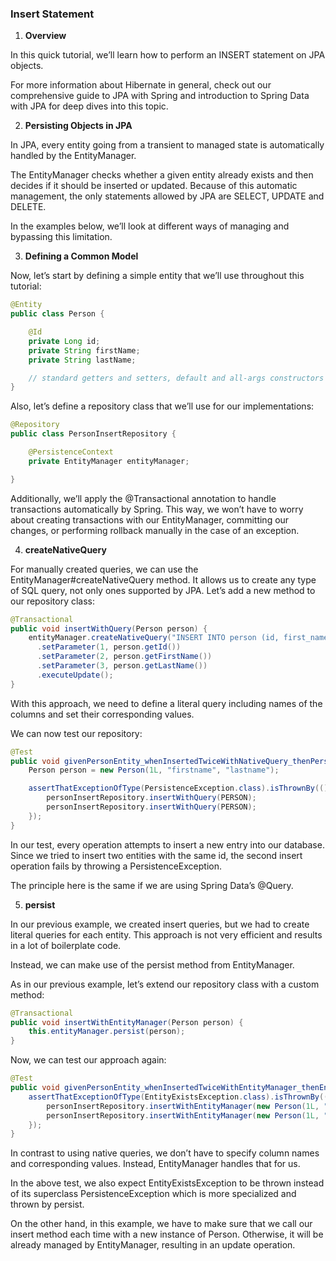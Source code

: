 ### Insert Statement

1. **Overview**

In this quick tutorial, we’ll learn how to perform an INSERT statement on JPA objects.

For more information about Hibernate in general, check out our comprehensive guide to JPA with Spring and introduction to Spring Data with JPA for deep dives into this topic.

2. **Persisting Objects in JPA**

In JPA, every entity going from a transient to managed state is automatically handled by the EntityManager.

The EntityManager checks whether a given entity already exists and then decides if it should be inserted or updated. Because of this automatic management, the only statements allowed by JPA are SELECT, UPDATE and DELETE.

In the examples below, we’ll look at different ways of managing and bypassing this limitation.

3. **Defining a Common Model**

Now, let’s start by defining a simple entity that we’ll use throughout this tutorial:

```java
@Entity
public class Person {

    @Id
    private Long id;
    private String firstName;
    private String lastName;

    // standard getters and setters, default and all-args constructors
}
```
Also, let’s define a repository class that we’ll use for our implementations:

```java
@Repository
public class PersonInsertRepository {

    @PersistenceContext
    private EntityManager entityManager;

}
```

Additionally, we’ll apply the @Transactional annotation to handle transactions automatically by Spring. This way, we won’t have to worry about creating transactions with our EntityManager, committing our changes, or performing rollback manually in the case of an exception.

4. **createNativeQuery**

For manually created queries, we can use the EntityManager#createNativeQuery method. It allows us to create any type of SQL query, not only ones supported by JPA. Let’s add a new method to our repository class:

```java
@Transactional
public void insertWithQuery(Person person) {
    entityManager.createNativeQuery("INSERT INTO person (id, first_name, last_name) VALUES (?,?,?)")
      .setParameter(1, person.getId())
      .setParameter(2, person.getFirstName())
      .setParameter(3, person.getLastName())
      .executeUpdate();
}
```

With this approach, we need to define a literal query including names of the columns and set their corresponding values.

We can now test our repository:

```java
@Test
public void givenPersonEntity_whenInsertedTwiceWithNativeQuery_thenPersistenceExceptionExceptionIsThrown() {
    Person person = new Person(1L, "firstname", "lastname");

    assertThatExceptionOfType(PersistenceException.class).isThrownBy(() -> {
        personInsertRepository.insertWithQuery(PERSON);
        personInsertRepository.insertWithQuery(PERSON);
    });
}
```

In our test, every operation attempts to insert a new entry into our database. Since we tried to insert two entities with the same id, the second insert operation fails by throwing a PersistenceException.

The principle here is the same if we are using Spring Data’s @Query.

5. **persist**

In our previous example, we created insert queries, but we had to create literal queries for each entity. This approach is not very efficient and results in a lot of boilerplate code.

Instead, we can make use of the persist method from EntityManager.

As in our previous example, let’s extend our repository class with a custom method:

```java
@Transactional
public void insertWithEntityManager(Person person) {
    this.entityManager.persist(person);
}
```

Now, we can test our approach again:

```java
@Test
public void givenPersonEntity_whenInsertedTwiceWithEntityManager_thenEntityExistsExceptionIsThrown() {
    assertThatExceptionOfType(EntityExistsException.class).isThrownBy(() -> {
        personInsertRepository.insertWithEntityManager(new Person(1L, "firstname", "lastname"));
        personInsertRepository.insertWithEntityManager(new Person(1L, "firstname", "lastname"));
    });
}
```

In contrast to using native queries, we don’t have to specify column names and corresponding values. Instead, EntityManager handles that for us.

In the above test, we also expect EntityExistsException to be thrown instead of its superclass PersistenceException which is more specialized and thrown by persist.

On the other hand, in this example, we have to make sure that we call our insert method each time with a new instance of Person. Otherwise, it will be already managed by EntityManager, resulting in an update operation.

